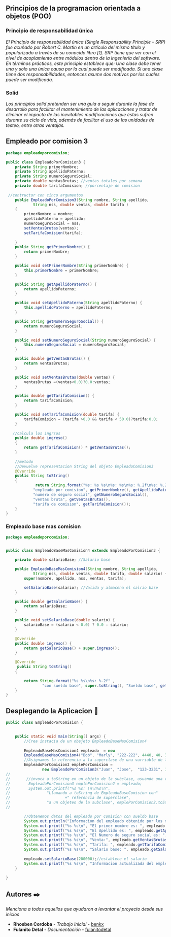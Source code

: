 ## Principios de la programacion orientada a objetos (POO)

### Principio de responsabilidad única
_El Principio de responsabilidad única (Single Responsability Principle - SRP) fue acuñado por Robert C. Martin en un artículo del mismo título y popularizado a través de su conocido libro [1]. SRP tiene que ver con el nivel de acoplamiento entre módulos dentro de la ingeniería del software. En términos prácticos, este principio establece que:
Una clase debe tener una y solo una única causa por la cual puede ser modificada.
Si una clase tiene dos responsabilidades, entonces asume dos motivos por los cuales puede ser modificada._
### Solid
_Los principios solid pretenden ser una guía a seguir durante la fase de desarrollo para facilitar el mantenimiento de las aplicaciones y tratar de eliminar el impacto de las inevitables modificaciones que éstas sufren durante su ciclo de vida, además de facilitar el uso de las unidades de testeo, entre otras ventajas._

## Empleado por comision 3
```java
package empleadoporcomision;

public class EmpleadoPorComision3 {
    private String primerNombre;
    private String apellidoPaterno;
    private String numeroSeguroSocial;
    private double ventasBrutas; //ventas totales por semana
    private double tarifaComision; //porcentaje de comision
    
 //contructor con cinco argumentos
    public EmpleadoPorComision3(String nombre, String apellido, 
            String nss, double ventas, double tarifa )
    {
        primerNombre = nombre;
        apellidoPaterno = apellido;
        numeroSeguroSocial = nss;
        setVentasBrutas(ventas);
        setTarifaComision(tarifa);
        
    }
    public String getPrimerNombre() {
        return primerNombre;
    }

    public void setPrimerNombre(String primerNombre) {
        this.primerNombre = primerNombre;
    }

    public String getApellidoPaterno() {
        return apellidoPaterno;
    }

    public void setApellidoPaterno(String apellidoPaterno) {
        this.apellidoPaterno = apellidoPaterno;
    }

    public String getNumeroSeguroSocial() {
        return numeroSeguroSocial;
    }

    public void setNumeroSeguroSocial(String numeroSeguroSocial) {
        this.numeroSeguroSocial = numeroSeguroSocial;
    }

    public double getVentasBrutas() {
        return ventasBrutas;
    }

    public void setVentasBrutas(double ventas) {
        ventasBrutas =(ventas<0.0)?0.0:ventas;
    }

    public double getTarifaComision() {
        return tarifaComision;
    }

    public void setTarifaComision(double tarifa) {
        tarifaComision = (tarifa >0.0 && tarifa < 50.0)?tarifa:0.0;
    }
    
   //calcula los ingrsos
    public double ingreso()
    {
        return getTarifaComision() * getVentasBrutas();
    }
    
    //metodo
    //Devuelve representacion String del objeto EmpleadoComision3
    @Override
    public String toString()
    {
             return String.format("%s: %s %s\n%s: %s\n%s: %.2f\n%s: %.2f ", 
            "empleado por comision", getPrimerNombre(), getApellidoPaterno(),
            "numero de seguro social", getNumeroSeguroSocial(),
            "ventas bruta", getVentasBrutas(),
            "tarifa de comision", getTarifaComision());
    }
}
```
### Empleado base mas comision

```java
package empleadoporcomision;


public class EmpleadoBaseMasComision4 extends EmpleadoPorComision3 {

    private double salarioBase; //Salario base 

    public EmpleadoBaseMasComision4(String nombre, String apellido,
            String nss, double ventas, double tarifa, double salario) {
        super(nombre, apellido, nss, ventas, tarifa);

        setSalarioBase(salario); //Valida y almacena el salrio base
    }

    public double getSalarioBase() {
        return salarioBase;
    }

    public void setSalarioBase(double salario) {
        salarioBase = (salario < 0.0) ? 0.0 : salario;
    }

    @Override
    public double ingreso() {
        return getSalarioBase() + super.ingreso();
    }

    @Override
     public String toString()
    {
       
        return String.format("%s %s\n%s: %.2f" , 
                "con sueldo base", super.toString(), "Sueldo base", getSalarioBase());
    }
}
```

## Desplegando la Aplicacion 🚀

```java
public class EmpleadoPorComision {

    
    public static void main(String[] args) {
        //Crea instacia de un obejeto EmpleadoBaseMasComision4
        
        EmpleadoBaseMasComision4 empleado  = new 
        EmpleadoBaseMasComision4("Bob", "Marly", "222-222", 4440, 40, 3000);
        //Asignamos la referencia a la superclase de una varriable de la superclase
        EmpleadoPorComision3 emplePorComision = 
                new EmpleadoPorComision3("Juan", "Jose",  "123-3231", 1200, 87609);
//                
//       //invoca a toString en un objeto de la subclase, usuando una variable de la superclase
//        EmpleadoPorComision3 emplePorComision2 = empleado;
//        System.out.printf("%s %s: \n\n%s\n",
//                "Llamando a toString de EmpleadoBaseComision con"
//                        +" referencia de superclase",
//                "a un objeteo de la subclase", emplePorComision2.toString());
//                

        //Obtenemos datos del empleado por comision con sueldo base
        System.out.println("Informacion del empleado obtenido por los metodos establecer: \n");
        System.out.printf("%s %s\n", "El primer nombre es: ", empleado.getPrimerNombre());
        System.out.printf("%s %s\n", "El Apellido es: ", empleado.getApellidoPaterno());
        System.out.printf("%s %s\n", "El Numero de seguro social es: ", empleado.getNumeroSeguroSocial());
        System.out.printf("%s %s\n", "Venta:", empleado.getVentasBrutas());
        System.out.printf("%s %s\n", "Tarifa: ", empleado.getTarifaComision());
        System.out.printf("%s %s\n", "Salario base: ", empleado.getSalarioBase());
        
        empleado.setSalarioBase(200000);//establece el salario
        System.out.printf("%s %s\n", "Informacion actualizada del empleado obtenido por el ToString", empleado.toString());
    }
    
}
```

## Autores ✒️

_Menciona a todos aquellos que ayudaron a levantar el proyecto desde sus inicios_

* **Rhosben Cordoba** - *Trabajo Inicial* - [benkx](https://github.com/benkx)
* **Fulanito Detal** - *Documentación* - [fulanitodetal](#fulanito-de-tal)
